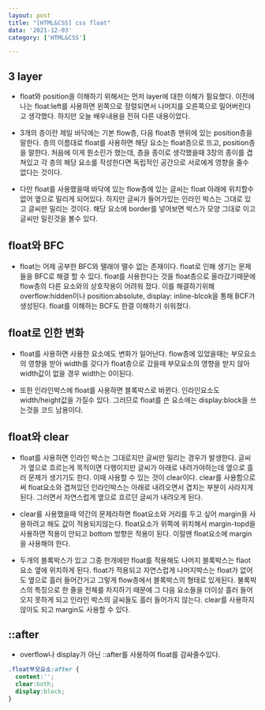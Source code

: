 ```yaml
---
layout: post
title: "[HTML&CSS] css float"
data: '2021-12-03'
category: ['HTML&CSS']

---
```


## 3 layer 
- float와 position을 이해하기 위해서는 먼저 layer에 대한 이해가 필요했다. 이전에 나는 float:left를 사용하면 왼쪽으로 정렬되면서 나머지를 오른쪽으로 밀어버린다고 생각했다. 하지만 오늘 배우내용을 전혀 다른 내용이었다. 

- 3개의 층이란 제일 바닥에는 기본 flow층, 다음 float층 맨위에 있는 position층을 말한다. 층의 이름대로 float를 사용하면 해당 요소는 float층으로 뜨고, position층을 말한다. 처음에 이게 뭔소린가 했는데, 층을 종이로 생각했을때 3장의 종이를 겹쳐있고 각 층의 해당 요소를 작성한다면 독립적인 공간으로 서로에게 영향을 줄수 없다는 것이다. 

- 다만 float를 사용했을때 바닥에 있는 flow층에 있는 글씨는 float 아래에 위치할수 없어 옆으로 밀리게 되어있다. 하지만 글씨가 들어가있는 인라인 박스는 그대로 있고 글씨만 밀리는 것이다. 해당 요소에 border를 넣어보면 박스가 모양 그대로 이고 글씨만 밀린것을 볼수 있다.  

## float와 BFC
- float는 어제 공부한 BFC와 땔래야 땔수 없는 존재이다. float로 인해 생기는 문제들을 BFC로 해결 할 수 있다. float를 사용한다는 것을 float층으로 올라갔기때문에 flow층의 다른 요소와의 상호작용이 어려워 졌다. 이를 해결하기위해 overflow:hidden이나 position:absolute, display: inline-blcok을 통해 BCF가 생성된다. float를 이해하는 BCF도 한결 이해하기 쉬워졌다. 

## float로 인한 변화
- float를 사용하면 사용한 요소에도 변화가 일어난다. flow층에 있었을때는 부모요소의 영향을 받아 width를 갖다가 float층으로 갔을때 부모요소의 영향을 받지 않아 width값이 없을 경우 width는 0이된다. 

- 또한 인라인박스에 float를 사용하면 블록박스로 바뀐다.
인라인요소도 width/height값을 가질수 있다. 그러므로 float를 쓴 요소에는 display:block을 쓰는것을 코드 남용이다. 

## float와 clear

- float를 사용하면 인라인 박스는 그대로지만 글씨만 밀리는 경우가 발생한다. 글씨가 옆으로 흐르는게 목적이면 다행이지만 글씨가 아래로 내려가야하는데 옆으로 흘러 문제가 생기기도 한다. 이때 사용할 수 있는 것이 clear이다. clear를 사용함으로써 float요소와 겹쳐있던 인라인박스는 아래로 내려오면서 겹치는 부분이 사라지게 된다. 그러면서 자연스럽게 옆으로 흐르던 글씨가 내려오게 된다. 

- clear를 사용했을때 약간의 문제라하면 float요소와 거리를 두고 싶어 margin을 사용하려고 해도 값이 적용되지않는다. float요소가 위쪽에 위치해서 margin-topd을 사용하면 적용이 안되고 bottom 방향은 적용이 된다. 이럴땐 float요소에 margin을 사용해야 한다. 

- 두개의 블록박스가 있고 그중 한개에만 float를 적용해도 나머지 블록박스는 flaot요소 옆에 위치하게 된다. float가 적용되고 자연스럽게 나머지박스는 float가 없어도 옆으로 흘러 들어간거고 그렇게 flow층에서 블록박스의 형태로 있게된다. 불록박스의 특징으로 한 줄을 전체를 차지하기 때문에 그 다음 요소들을 더이상 흘러 들어오지 못하게 되고 인라인 박스의 글씨들도 흘러 들어가지 않는다. clear를 사용하지 않아도 되고 margin도 사용할 수 있다. 


## ::after
- overflow나 display가 아닌 ::after를 사용하여 float를 감싸줄수있다.
```css
.float부모요소:after {
  content:'';
  clear:both;
  display:block;
}
 ```